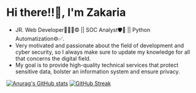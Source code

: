  <h1> Hi there!!👋, I'm Zakaria </h1>
<ul>
<li>
 JR. Web Developer👨🏽‍💻©️ || SOC Analyst🛡️🔐 || Python Automatization⚙✅.
</li>
 <li>
   Very motivated and passionate about the field of development and cyber security, so I always make sure to update my knowledge for all that concerns the digital field.
 </li>
 <li>
  My goal is to provide high-quality technical services that protect sensitive data, bolster an information system and ensure privacy.
 </li>
</ul>



[![Anurag's GitHub stats](https://github-readme-stats.vercel.app/api?username=BARI-Zakaria&show_icons=true?&theme=midnight-purple)](https://github.com/anuraghazra/github-readme-stats)
[![GitHub Streak](https://streak-stats.demolab.com/?user=BARI-Zakaria)](https://git.io/streak-stats)
<!-- <h5>Technologies</h5> 
<img src="![Google Assistant](https://img.shields.io/badge/google%20assistant-4285F4?style=for-the-badge&logo=google%20assistant&logoColor=white)"> -->

 
<!--
